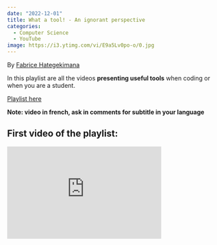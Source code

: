 ```yaml
---
date: "2022-12-01" 
title: What a tool! - An ignorant perspective
categories:
  - Computer Science
  - YouTube
image: https://i3.ytimg.com/vi/E9a5Lv0po-o/0.jpg
---
```


By [Fabrice Hategekimana](https://twitter.com/wedata_unige)

In this playlist are all the videos **presenting useful tools** when coding or when you are a student.

[Playlist here](https://www.youtube.com/playlist?list=PLSYhtt87oGALcvLjSZ4uinTIyXFxGUAgZ)

**Note: video in french, ask in comments for subtitle in your language**

## First video of the playlist:

<iframe width="360" height="215" src="https://www.youtube.com/embed/E9a5Lv0po-o" title="YouTube video player" frameborder="0" allow="accelerometer; autoplay; clipboard-write; encrypted-media; gyroscope; picture-in-picture; web-share" allowfullscreen>

</iframe>
